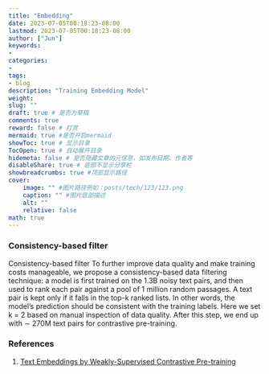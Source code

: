 ```yaml
---
title: "Embedding"
date: 2023-07-05T00:18:23-08:00
lastmod: 2023-07-05T00:18:23-08:00
author: ["Jun"]
keywords: 
- 
categories: 
- 
tags: 
- blog
description: "Training Embedding Model"
weight:
slug: ""
draft: true # 是否为草稿
comments: true
reward: false # 打赏
mermaid: true #是否开启mermaid
showToc: true # 显示目录
TocOpen: true # 自动展开目录
hidemeta: false # 是否隐藏文章的元信息，如发布日期、作者等
disableShare: true # 底部不显示分享栏
showbreadcrumbs: true #顶部显示路径
cover:
    image: "" #图片路径例如：posts/tech/123/123.png
    caption: "" #图片底部描述
    alt: ""
    relative: false
math: true
---
```





### Consistency-based filter

Consistency-based filter To further improve data quality and make training costs manageable, we
propose a consistency-based data filtering technique: a model is first trained on the 1.3B noisy text
pairs, and then used to rank each pair against a pool of 1 million random passages. A text pair is kept
only if it falls in the top-k ranked lists. In other words, the model’s prediction should be consistent
with the training labels. Here we set k = 2 based on manual inspection of data quality. After this
step, we end up with ∼ 270M text pairs for contrastive pre-training.



### References
1. [Text Embeddings by Weakly-Supervised Contrastive Pre-training](https://arxiv.org/pdf/2212.03533)